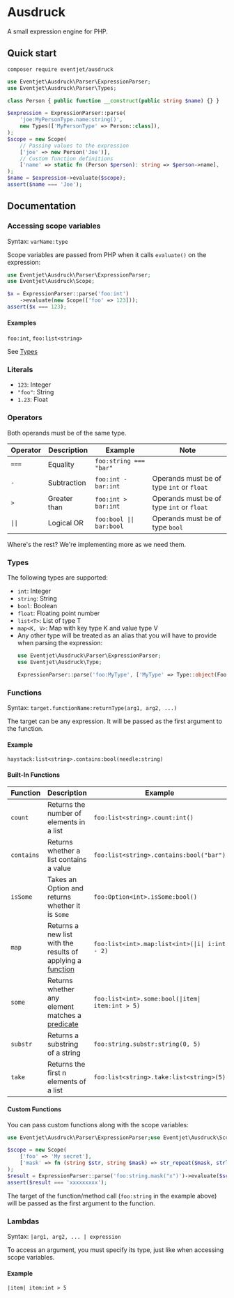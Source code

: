 # Ausdruck

A small expression engine for PHP.

## Quick start

```
composer require eventjet/ausdruck
```

```php
use Eventjet\Ausdruck\Parser\ExpressionParser;
use Eventjet\Ausdruck\Parser\Types;

class Person { public function __construct(public string $name) {} }

$expression = ExpressionParser::parse(
    'joe:MyPersonType.name:string()',
    new Types(['MyPersonType' => Person::class]),
);
$scope = new Scope(
    // Passing values to the expression
    ['joe' => new Person('Joe')],
    // Custom function definitions
    ['name' => static fn (Person $person): string => $person->name],
);
$name = $expression->evaluate($scope);
assert($name === 'Joe');
```

## Documentation

### Accessing scope variables

Syntax: `varName:type`

Scope variables are passed from PHP when it calls `evaluate()` on the expression:

```php
use Eventjet\Ausdruck\Parser\ExpressionParser;
use Eventjet\Ausdruck\Scope;

$x = ExpressionParser::parse('foo:int')
    ->evaluate(new Scope(['foo' => 123]));
assert($x === 123); 
```

#### Examples

`foo:int`, `foo:list<string>`

See [Types](#types)

### Literals

- `123`: Integer
- `"foo"`: String
- `1.23`: Float

### Operators

Both operands must be of the same type.

| Operator | Description  | Example                  | Note                                      |
|----------|--------------|--------------------------|-------------------------------------------|
| `===`    | Equality     | `foo:string === "bar"`   |                                           |
| `-`      | Subtraction  | `foo:int - bar:int`      | Operands must be of type `int` or `float` |
| `>`      | Greater than | `foo:int > bar:int`      | Operands must be of type `int` or `float` |
| `\|\|`   | Logical OR   | `foo:bool \|\| bar:bool` | Operands must be of type `bool`           |

Where's the rest? We're implementing more as we need them.

### Types

The following types are supported:

- `int`: Integer
- `string`: String
- `bool`: Boolean
- `float`: Floating point number
- `list<T>`: List of type T
- `map<K, V>`: Map with key type K and value type V
- Any other type will be treated as an alias that you will have to provide when parsing the expression:
  ```php
  use Eventjet\Ausdruck\Parser\ExpressionParser;
  use Eventjet\Ausdruck\Type;
  
  ExpressionParser::parse('foo:MyType', ['MyType' => Type::object(Foo::class)]);
  ```

### Functions

Syntax: `target.functionName:returnType(arg1, arg2, ...)`

The target can be any expression. It will be passed as the first argument to the function.

#### Example

`haystack:list<string>.contains:bool(needle:string)`

#### Built-In Functions

| Function   | Description                                                            | Example                                          |
|------------|------------------------------------------------------------------------|--------------------------------------------------|
| `count`    | Returns the number of elements in a list                               | `foo:list<string>.count:int()`                   |
| `contains` | Returns whether a list contains a value                                | `foo:list<string>.contains:bool("bar")`          |
| `isSome`   | Takes an Option and returns whether it is `Some`                       | `foo:Option<int>.isSome:bool()`                  |
| `map`      | Returns a new list with the results of applying a [function](#lambdas) | `foo:list<int>.map:list<int>(\|i\| i:int - 2)`   |
| `some`     | Returns whether any element matches a [predicate](#lambdas)            | `foo:list<int>.some:bool(\|item\| item:int > 5)` |
| `substr`   | Returns a substring of a string                                        | `foo:string.substr:string(0, 5)`                 |
| `take`     | Returns the first n elements of a list                                 | `foo:list<string>.take:list<string>(5)`          |

#### Custom Functions

You can pass custom functions along with the scope variables:

```php
use Eventjet\Ausdruck\Parser\ExpressionParser;use Eventjet\Ausdruck\Scope;

$scope = new Scope(
    ['foo' => 'My secret'],
    ['mask' => fn (string $str, string $mask) => str_repeat($mask, strlen($str))]
);
$result = ExpressionParser::parse('foo:string.mask("x")')->evaluate($scope);
assert($result === 'xxxxxxxxx');
```

The target of the function/method call (`foo:string` in the example above) will be passed as the first argument to the
function.

### Lambdas

Syntax: `|arg1, arg2, ... | expression`

To access an argument, you must specify its type, just like when accessing scope variables.

#### Example

`|item| item:int > 5`
